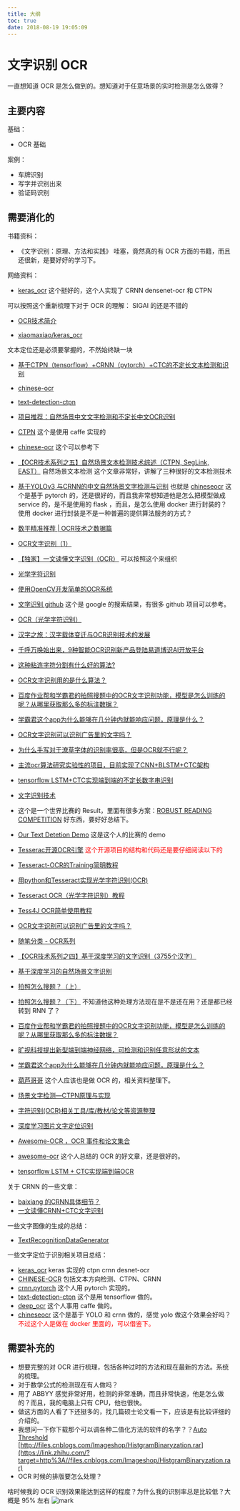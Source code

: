 ```yaml
---
title: 大纲
toc: true
date: 2018-08-19 19:05:09
---
```

# 文字识别 OCR

一直想知道 OCR 是怎么做到的。想知道对于任意场景的实时检测是怎么做得？

## 主要内容

基础：

- OCR 基础

案例：

- 车牌识别
- 写字并识别出来
- 验证码识别


## 需要消化的

书籍资料：

- 《文字识别：原理、方法和实践》 哇塞，竟然真的有 OCR 方面的书籍，而且还很新，是要好好的学习下。


网络资料：

- [keras_ocr](https://github.com/xiaomaxiao/keras_ocr) 这个挺好的，这个人实现了 CRNN densenet-ocr 和 CTPN

可以按照这个重新梳理下对于 OCR 的理解： SIGAI 的还是不错的

- [OCR技术简介](https://mp.weixin.qq.com/s/KFgC8zHWS7ysb9GfbkfLRA)

- [xiaomaxiao/keras_ocr](https://github.com/xiaomaxiao/keras_ocr)



文本定位还是必须要掌握的，不然始终缺一块

- [基于CTPN（tensorflow）+CRNN（pytorch）+CTC的不定长文本检测和识别](https://www.ctolib.com/ooooverflow-chinese-ocr.html)
- [chinese-ocr](https://github.com/ooooverflow/chinese-ocr)
- [text-detection-ctpn](https://github.com/eragonruan/text-detection-ctpn)
- [项目推荐：自然场景中文文字检测和不定长中文OCR识别](https://zhuanlan.zhihu.com/p/33127851)
- [CTPN](https://github.com/tianzhi0549/CTPN) 这个是使用 caffe 实现的
- [chinese-ocr](https://github.com/jiangxiluning/chinese-ocr) 这个可以参考下


- [【OCR技术系列之五】自然场景文本检测技术综述（CTPN, SegLink, EAST）](https://www.cnblogs.com/skyfsm/p/9776611.html) 自然场景文本检测 这个文章非常好，讲解了三种很好的文本检测技术


- [基于YOLOv3 与CRNN的中文自然场景文字检测与识别](http://www.sohu.com/a/254545939_100279313)  也就是 [chineseocr](https://github.com/chineseocr/chineseocr) 这个是基于 pytorch 的，还是很好的，而且我非常想知道他是怎么把模型做成 service 的，是不是使用的 flask ，而且，是怎么使用 docker 进行封装的？使用 docker 进行封装是不是一种普遍的提供算法服务的方式？



- [数平精准推荐 | OCR技术之数据篇](https://zhuanlan.zhihu.com/p/35549895)

- [OCR文字识别（1）](https://blog.csdn.net/linolzhang/article/details/82780071)

- [【独家】一文读懂文字识别（OCR）](http://www.xtecher.com/Xfeature/view?aid=5372) 可以按照这个来组织

- [光学字符识别](https://baike.baidu.com/item/%E5%85%89%E5%AD%A6%E5%AD%97%E7%AC%A6%E8%AF%86%E5%88%AB/4162921?fromtitle=OCR&fromid=25995)

- [使用OpenCV开发简单的OCR系统](http://ningquec.github.io/2016/02/14/BasicOCRInOpenCV/)
- [文字识别 github](https://www.google.com/search?biw=1242&bih=583&ei=8XuOW6KSLa_A0PEPptau-Aw&q=%E6%96%87%E5%AD%97%E8%AF%86%E5%88%AB+github&oq=%E6%96%87%E5%AD%97%E8%AF%86%E5%88%AB+github&gs_l=psy-ab.3..0.9279756.9279756.0.9281730.1.1.0.0.0.0.961.961.6-1.1.0....0...1c.1.64.psy-ab..0.1.960....0._AoaD6Ae7y8) 这个是 google 的搜索结果，有很多 github 项目可以参考。


- [OCR（光学字符识别）](https://www.zhihu.com/topic/19574441/hot)

- [汉字之旅：汉字载体变迁与OCR识别技术的发展](http://www.xtecher.com/Xfeature/view?aid=11704)
- [千呼万唤始出来，9种智能OCR识别新产品登陆易道博识AI开放平台](http://www.xtecher.com/Xfeature/view?aid=11576)

- [这种粘连字符分割有什么好的算法?](https://www.zhihu.com/question/39437964)
- [OCR文字识别用的是什么算法？](https://www.zhihu.com/question/20191727)
- [百度作业帮和学霸君的拍照搜题中的OCR文字识别功能，模型是怎么训练的呢？从哪里获取那么多的标注数据？](https://www.zhihu.com/question/31619901)
- [学霸君这个app为什么能够在几分钟内就能响应问题，原理是什么？](https://www.zhihu.com/question/21798387)
- [OCR文字识别可以识别广告里的文字吗？](https://www.zhihu.com/question/36425191)
- [为什么手写对于潦草字体的识别率很高，但是OCR就不行呢？](https://www.zhihu.com/question/26539342)

- [主流ocr算法研究实验性的项目，目前实现了CNN+BLSTM+CTC架构](https://www.ctolib.com/senlinuc-caffe_ocr.html)

- [tensorflow LSTM+CTC实现端到端的不定长数字串识别](https://blog.csdn.net/u013203733/article/details/79152920)

- [文字识别技术](http://bianke.cnki.net/Home/Corpus/4853.html)

- 这个是一个世界比赛的 Result，里面有很多方案：[ROBUST READING COMPETITION](http://rrc.cvc.uab.es/?ch=4&com=evaluation&task=1) 好东西，要好好总结下。
- [Our Text Detetion Demo](http://lufo.me/2017/05/icdar15/) 这是这个人的比赛的 demo

- [Tesserac开源OCR引擎](https://www.ctolib.com/tesseract.html) <span style="color:red;">这个开源项目的结构和代码还是要仔细阅读以下的</span>
- [Tesseract-OCR的Training简明教程](https://blog.csdn.net/qeLygu38zX/article/details/58585644)
- [用python和Tesseract实现光学字符识别(OCR)](https://python.freelycode.com/contribution/detail/950)
- [Tesseract OCR（光学字符识别）教程](http://www.cocoachina.com/ios/20150708/12463.html)
- [Tess4J OCR简单使用教程](https://www.jianshu.com/p/c905d7f8de8e)

- [OCR文字识别可以识别广告里的文字吗？](https://www.zhihu.com/question/36425191)

- [随笔分类 - OCR系列](https://www.cnblogs.com/skyfsm/category/1123384.html)
- [【OCR技术系列之四】基于深度学习的文字识别（3755个汉字）](https://www.cnblogs.com/skyfsm/p/8443107.html)

- [基于深度学习的自然场景文字识别](https://blog.csdn.net/xiaofei0801/article/details/72778223)

- [拍照怎么搜题？（上）](https://mp.weixin.qq.com/s?__biz=MzA3MDExNzcyNA==&mid=402907292&idx=1&sn=889c4abcf576e24525ea6a705069c4de)
- [拍照怎么搜题？（下）](https://mp.weixin.qq.com/s?__biz=MzA3MDExNzcyNA==&mid=2650391990&idx=1&sn=a6f4607867441c60b00730afe53325a7#rd) 不知道他这种处理方法现在是不是还在用？还是都已经转到 RNN 了？

- [百度作业帮和学霸君的拍照搜题中的OCR文字识别功能，模型是怎么训练的呢？从哪里获取那么多的标注数据？](https://www.zhihu.com/question/31619901)
- [旷视科技提出新型端到端神经网络，可检测和识别任意形状的文本](https://zhuanlan.zhihu.com/p/40393967)
- [学霸君这个app为什么能够在几分钟内就能响应问题，原理是什么？](https://www.zhihu.com/question/21798387)
- [葫芦哥哥](https://www.zhihu.com/people/hu-lu-ge-ge-26/activities) 这个人应该也是做 OCR 的，相关资料整理下。
- [场景文字检测—CTPN原理与实现](https://zhuanlan.zhihu.com/p/34757009)
- [字符识别(OCR)相关工具/库/教材/论文等资源整理](https://zhuanlan.zhihu.com/p/30175764)


- [深度学习图片文字定位识别](https://blog.csdn.net/haluoluo211/article/details/77776976)

- [Awesome-OCR ，OCR 事件和论文集合](https://www.ctolib.com/article/comments/40364)
- [awesome-ocr](https://github.com/wanghaisheng/awesome-ocr) 这个人总结的 OCR 的好文章，还是很好的。


- [tensorflow LSTM + CTC实现端到端OCR](https://cloud.tencent.com/developer/article/1061757)



关于 CRNN 的一些文章：

- [baixiang 的CRNN具体细节？](https://www.zhihu.com/question/59645822)
- [一文读懂CRNN+CTC文字识别](https://zhuanlan.zhihu.com/p/43534801)

一些文字图像的生成的总结：

- [TextRecognitionDataGenerator](https://github.com/Belval/TextRecognitionDataGenerator)



一些文字定位于识别相关项目总结：

- [keras_ocr](https://github.com/xiaomaxiao/keras_ocr/blob/master/README.md) keras 实现的 ctpn crnn desnet-ocr
- [CHINESE-OCR](https://github.com/xiaofengShi/CHINESE-OCR) 包括文本方向检测、CTPN、CRNN
- [crnn.pytorch](https://github.com/meijieru/crnn.pytorch) 这个人用 pytorch 实现的。
- [text-detection-ctpn](https://github.com/eragonruan/text-detection-ctpn) 这个是用 tensorflow 做的。
- [deep_ocr](https://github.com/JinpengLI/deep_ocr) 这个人事用 caffe 做的。
- [chineseocr](https://github.com/chineseocr/chineseocr) 这个是基于 YOLO 和 crnn 做的，感觉 yolo 做这个效果会好吗？<span style="color:red;">不过这个人是做在 docker 里面的，可以借鉴下。</span>


## 需要补充的


- 想要完整的对 OCR 进行梳理，包括各种过时的方法和现在最新的方法。系统的梳理。
- 对于数学公式的检测现在有人做吗？
- 用了 ABBYY 感觉非常好用，检测的非常准确，而且非常快速，他是怎么做的？而且，我的电脑上只有 CPU，他也很快。
- 做这方面的人看了下还挺多的，找几篇硕士论文看一下，应该是有比较详细的介绍的。
- 我想问一下你下载那个可以调各种二值化方法的软件的名字？？[Auto Threshold](https://link.zhihu.com/?target=http%3A//fiji.sc/wiki/index.php/Auto_Threshold) [http://files.cnblogs.com/Imageshop/HistgramBinaryzation.rar](https://link.zhihu.com/?target=http%3A//files.cnblogs.com/Imageshop/HistgramBinaryzation.rar)
-  OCR 时候的排版要怎么处理？



啥时候我的 OCR 识别效果能达到这样的程度？为什么我的识别率总是比较低？大概是 95% 左右
![mark](http://pacdb2bfr.bkt.clouddn.com/blog/image/181030/2mgd6c54b2.png?imageslim)
